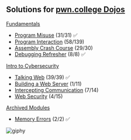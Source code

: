 ## Solutions for [pwn.college Dojos](https://pwn.college/dojos)

[Fundamentals](https://github.com/w3th4nds/pwn-college/tree/main/Dojos/Fundamentals)

* [Program Misuse](https://github.com/w3th4nds/pwn-college/tree/main/Dojos/Fundamentals/Program%20Misuse) (31/31) ✅
* [Program Interaction](https://github.com/w3th4nds/pwn-college/tree/main/Dojos/Fundamentals/Program%20Interaction) (58/139)
* [Assembly Crash Course](https://github.com/w3th4nds/pwn-college/tree/main/Dojos/Fundamentals/Assembly%20Crash%20Course) (29/30)
* [Debugging Refresher](https://github.com/w3th4nds/pwn-college/tree/main/Dojos/Fundamentals/Debugging%20Refresher) (8/8) ✅

[Intro to Cybersecurity](https://github.com/w3th4nds/pwn-college/tree/main/Dojos/Intro%20to%20Cybersecurity)

* [Talking Web](https://github.com/w3th4nds/pwn-college/tree/main/Dojos/Intro%20to%20Cybersecurity/Talking%20Web) (39/39) ✅
* [Building a Web Server](https://github.com/w3th4nds/pwn-college/tree/main/Dojos/Intro%20to%20Cybersecurity/Building%20a%20Web%20Server) (1/11)
* [Intercepting Communication](https://github.com/w3th4nds/pwn-college/tree/main/Dojos/Intro%20to%20Cybersecurity/Intercepting%20Communication) (7/14)
* [Web Security](https://github.com/w3th4nds/pwn-college/tree/main/Dojos/Intro%20to%20Cybersecurity/Web%20Security) (4/15)

[Archived Modules](https://github.com/w3th4nds/pwn-college/tree/main/Dojos/Archived%20Modules/) 

* [Memory Errors](https://github.com/w3th4nds/pwn-college/tree/main/Dojos/Archived%20Modules/Memory%20Errors) (2/2) ✅

![giphy](https://github.com/w3th4nds/pwn-college/assets/44512151/d4578a31-294b-4827-99bd-fd73e3918fd3)
